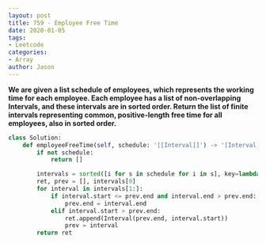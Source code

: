 ```yaml
---
layout: post
title: 759 - Employee Free Time
date: 2020-01-05
tags:
- Leetcode
categories:
- Array
author: Jason
---
```

**We are given a list schedule of employees, which represents the working time for each employee. Each employee has a list of non-overlapping Intervals, and these intervals are in sorted order. Return the list of finite intervals representing common, positive-length free time for all employees, also in sorted order.**

```python
class Solution:
    def employeeFreeTime(self, schedule: '[[Interval]]') -> '[Interval]':
        if not schedule:
            return []

        intervals = sorted([i for s in schedule for i in s], key=lambda x: x.start)
        ret, prev = [], intervals[0]
        for interval in intervals[1:]:
            if interval.start <= prev.end and interval.end > prev.end:
                prev.end = interval.end
            elif interval.start > prev.end:
                ret.append(Interval(prev.end, interval.start))
                prev = interval
        return ret
```
